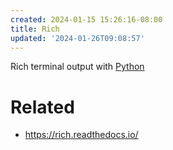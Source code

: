 ```yaml
---
created: 2024-01-15 15:26:16-08:00
title: Rich
updated: '2024-01-26T09:08:57'
---
```


Rich terminal output with [Python](Python.md)

# Related

* https://rich.readthedocs.io/